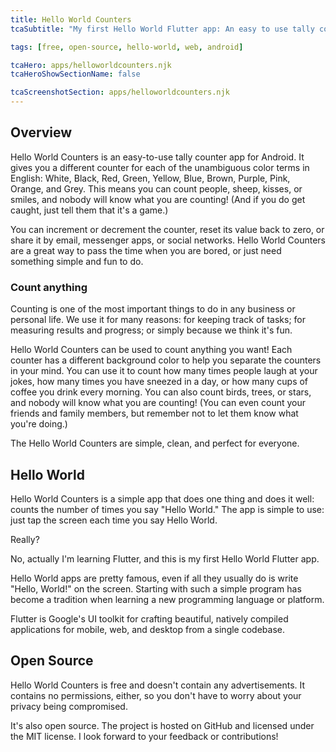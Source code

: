 ```yaml
---
title: Hello World Counters
tcaSubtitle: "My first Hello World Flutter app: An easy to use tally counter app for Android, with multiple color counters."

tags: [free, open-source, hello-world, web, android]

tcaHero: apps/helloworldcounters.njk
tcaHeroShowSectionName: false

tcaScreenshotSection: apps/helloworldcounters.njk
---
```


## Overview

Hello World Counters is an easy-to-use tally counter app for Android. It gives you a different counter for each of the unambiguous color terms in English: White, Black, Red, Green, Yellow, Blue, Brown, Purple, Pink, Orange, and Grey. This means you can count people, sheep, kisses, or smiles, and nobody will know what you are counting! (And if you do get caught, just tell them that it's a game.)

You can increment or decrement the counter, reset its value back to zero, or share it by email, messenger apps, or social networks. Hello World Counters are a great way to pass the time when you are bored, or just need something simple and fun to do.

### Count anything

Counting is one of the most important things to do in any business or personal life. We use it for many reasons: for keeping track of tasks; for measuring results and progress; or simply because we think it's fun.

Hello World Counters can be used to count anything you want! Each counter has a different background color to help you separate the counters in your mind. You can use it to count how many times people laugh at your jokes, how many times you have sneezed in a day, or how many cups of coffee you drink every morning. You can also count birds, trees, or stars, and nobody will know what you are counting! (You can even count your friends and family members, but remember not to let them know what you're doing.)

The Hello World Counters are simple, clean, and perfect for everyone.

## Hello World

Hello World Counters is a simple app that does one thing and does it well: counts the number of times you say "Hello World." The app is simple to use: just tap the screen each time you say Hello World.

Really?

No, actually I'm learning Flutter, and this is my first Hello World Flutter app.

Hello World apps are pretty famous, even if all they usually do is write "Hello, World!" on the screen. Starting with such a simple program has become a tradition when learning a new programming language or platform.

Flutter is Google's UI toolkit for crafting beautiful, natively compiled applications for mobile, web, and desktop from a single codebase.

## Open Source

Hello World Counters is free and doesn't contain any advertisements. It contains no permissions, either, so you don't have to worry about your privacy being compromised.

It's also open source. The project is hosted on GitHub and licensed under the MIT license. I look forward to your feedback or contributions!
